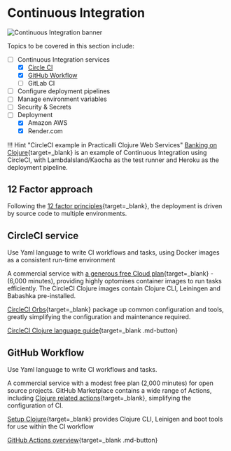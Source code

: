 # Continuous Integration

![Continuous Integration banner](https://raw.githubusercontent.com/practicalli/graphic-design/live/banners/continuous-integration-banner.png)

Topics to be covered in this section include:

- [ ] Continuous Integration services
    * [X] [Circle CI](circle-ci/)
    * [X] [GitHub Workflow](github-workflow/)
    * [ ] GitLab CI
- [ ] Configure deployment pipelines
- [ ] Manage environment variables
- [ ] Security & Secrets
- [ ] Deployment
    * [X] Amazon AWS
    * [X] Render.com

!!! Hint "CircleCI example in Practicalli Clojure Web Services"
    [Banking on Clojure](https://practical.li/clojure-web-services/projects/banking-on-clojure/continuous-integration/){target=_blank} is an example of Continuous Integration using CircleCI, with LambdaIsland/Kaocha as the test runner and Heroku as the deployment pipeline.


## 12 Factor approach

Following the [12 factor principles](https://12factor.net/){target=_blank}, the deployment is driven by source code to multiple environments.


## CircleCI service

Use Yaml language to write CI workflows and tasks, using Docker images as a consistent run-time environment

A commercial service with [a generous free Cloud plan](https://circleci.com/pricing/){target=_blank} - (6,000 minutes), providing highly optomises container images to run tasks efficiently.  The CircleCI Clojure images contain Clojure CLI, Leiningen and Babashka pre-installed.

[CircleCI Orbs](https://circleci.com/orbs/){target=_blank} package up common configuration and tools, greatly simplifying the configuration and maintenance required.

[CircleCI Clojure language guide](https://circleci.com/docs/2.0/language-clojure/){target=_blank .md-button}


## GitHub Workflow

Use Yaml language to write CI workflows and tasks.

A commercial service with a modest free plan (2,000 minutes) for open source projects.  GitHub Marketplace contains a wide range of Actions, including [Clojure related actions](https://github.com/marketplace?type=actions&query=clojure+){target=_blank}, simplifying the configuration of CI.

[Setup Clojure](https://github.com/marketplace/actions/setup-clojure){target=_blank} provides Clojure CLI, Leinigen and boot tools for use within the CI workflow

[GitHub Actions overview](https://github.com/features/actions){target=_blank .md-button}

